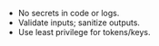 ---
---
- No secrets in code or logs.
- Validate inputs; sanitize outputs.
- Use least privilege for tokens/keys.
